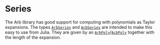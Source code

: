 # Series
The Arb library has good support for computing with polynomials as
Taylor expansions. The types [`ArbSeries`](@ref) and
[`AcbSeries`](@ref) are intended to make this easy to use from Julia.
They are given by an [`ArbPoly`](@ref)/[`AcbPoly`](@ref) together with
the length of the expansion.
